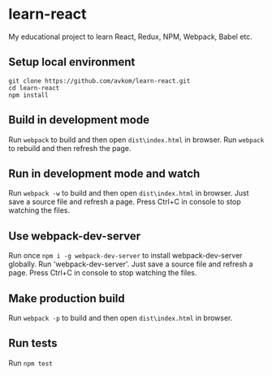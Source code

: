 # learn-react
My educational project to learn React, Redux, NPM, Webpack, Babel etc.

## Setup local environment
```
git clone https://github.com/avkom/learn-react.git
cd learn-react
npm install
```

## Build in development mode
Run `webpack` to build and then open `dist\index.html` in browser.
Run `webpack` to rebuild and then refresh the page.

## Run in development mode and watch
Run `webpack -w` to build and then open `dist\index.html` in browser.
Just save a source file and refresh a page.
Press Ctrl+C in console to stop watching the files.

## Use webpack-dev-server
Run once `npm i -g webpack-dev-server` to install webpack-dev-server globally.
Run 'webpack-dev-server'.
Just save a source file and refresh a page.
Press Ctrl+C in console to stop watching the files.

## Make production build
Run `webpack -p` to build and then open `dist\index.html` in browser.

## Run tests
Run `npm test`